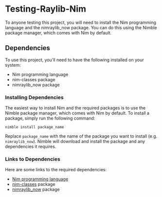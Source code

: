 # Testing-Raylib-Nim
To anyone testing this project, you will need to install the Nim programming language and the nimraylib_now package.
You can do this using the Nimble package manager, which comes with Nim by default.

## Dependencies

To use this project, you'll need to have the following installed on your system:

* Nim programming language
* nim-classes package
* nimraylib_now package

### Installing Dependencies

The easiest way to install Nim and the required packages is to use the Nimble package manager, which comes with Nim by default. To install a package, simply run the following command:

    nimble install package_name

Replace `package_name` with the name of the package you want to install (e.g. `nimraylib_now`). Nimble will download and install the package and any dependencies it requires.

### Links to Dependencies

Here are some links to the required dependencies:

* [Nim programming language](https://nim-lang.org/)
* [nim-classes](https://github.com/jjv360/nim-classes) package
* [nimraylib_now](https://github.com/greenfork/nimraylib_now) package
